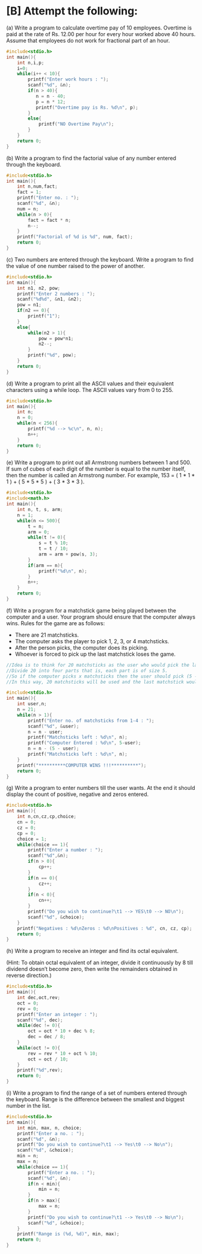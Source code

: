 # [B] Attempt the following:

(a) Write a program to calculate overtime pay of 10 employees. Overtime is paid at the rate of Rs. 12.00 per hour for every hour worked above 40 hours. Assume that employees do not work for fractional part of an hour.

````c
#include<stdio.h>
int main(){
    int n,i,p;
    i=0;
    while(i++ < 10){
        printf("Enter work hours : ");
        scanf("%d", &n);
        if(n > 40){
           n = n - 40;
           p = n * 12;
           printf("Overtime pay is Rs. %d\n", p);
        }
        else{
            printf("NO Overtime Pay\n");
        }
    }
    return 0;
}
````

(b) Write a program to find the factorial value of any number entered through the keyboard.

````c
#include<stdio.h>
int main(){
    int n,num,fact;
    fact = 1;
    printf("Enter no. : ");
    scanf("%d", &n);
    num = n;
    while(n > 0){
        fact = fact * n;
        n--;
    }
    printf("Factorial of %d is %d", num, fact);
    return 0;
}
````

(c) Two numbers are entered through the keyboard. Write a program to find the value of one number raised to the power of another.

````c
#include<stdio.h>
int main(){
    int n1, n2, pow;
    printf("Enter 2 numbers : ");
    scanf("%d%d", &n1, &n2);
    pow = n1;
    if(n2 == 0){
        printf("1");
    }
    else{
        while(n2 > 1){
            pow = pow*n1;
            n2--;
        }
        printf("%d", pow);
    }
    return 0;
}
````

(d) Write a program to print all the ASCII values and their equivalent characters using a while loop. The ASCII values vary from 0 to 255.

````c
#include<stdio.h>
int main(){
    int n;
    n = 0;
    while(n < 256){
        printf("%d --> %c\n", n, n);
        n++;
    }
    return 0;
}
````

(e) Write a program to print out all Armstrong numbers between 1 and 500. If sum of cubes of each digit of the number is equal to the number itself, then the number is called an Armstrong number. For example, 153 = ( 1 * 1 * 1 ) + ( 5 * 5 * 5 ) + ( 3 * 3 * 3 ).

````c
#include<stdio.h>
#include<math.h>
int main(){
    int n, t, s, arm;
    n = 1;
    while(n <= 500){
        t = n;
        arm = 0;
        while(t != 0){
            s = t % 10;
            t = t / 10;
            arm = arm + pow(s, 3);
        }
        if(arm == n){
            printf("%d\n", n);
        }
        n++;
    }
    return 0;
}
````

(f) Write a program for a matchstick game being played between the computer and a user. Your program should ensure that the computer always wins. Rules for the game are as follows:

<ul>
    <li>There are 21 matchsticks.</li>
    <li>The computer asks the player to pick 1, 2, 3, or 4 matchsticks.</li>
    <li>After the person picks, the computer does its picking.</li>
    <li>Whoever is forced to pick up the last matchstick loses the game.</li>
</ul>

````c
//Idea is to think for 20 matchsticks as the user who would pick the last one will lose the game.
//Divide 20 into four parts that is, each part is of size 5.
//So if the computer picks x matchsticks then the user should pick (5 - x) matchsticks and should proceed in the same way.
//In this way, 20 matchsticks will be used and the last matchstick would be picked by the computer.

#include<stdio.h>
int main(){
    int user,n;
    n = 21;
    while(n > 1){
        printf("Enter no. of matchsticks from 1-4 : ");
        scanf("%d", &user);
        n = n - user;
        printf("Matchsticks left : %d\n", n);
        printf("Computer Entered : %d\n", 5-user);
        n = n - (5 - user);
        printf("Matchsticks left : %d\n", n);
    }
    printf("**********COMPUTER WINS !!!**********");
    return 0;
}
````

(g) Write a program to enter numbers till the user wants. At the end it should display the count of positive, negative and zeros entered.

````c
#include<stdio.h>
int main(){
    int n,cn,cz,cp,choice;
    cn = 0;
    cz = 0;
    cp = 0;
    choice = 1;
    while(choice == 1){
        printf("Enter a number : ");
        scanf("%d",&n);
        if(n > 0){
            cp++;
        }
        if(n == 0){
            cz++;
        }
        if(n < 0){
            cn++;
        }
        printf("Do you wish to continue?\t1 --> YES\t0 --> NO\n");
        scanf("%d", &choice);
    }
    printf("Negatives : %d\nZeros : %d\nPositives : %d", cn, cz, cp);
    return 0;
}
````

(h) Write a program to receive an integer and find its octal equivalent.

(Hint: To obtain octal equivalent of an integer, divide it continuously by 8 till dividend doesn’t become zero, then write the remainders obtained in reverse direction.)

````c
#include<stdio.h>
int main(){
    int dec,oct,rev;
    oct = 0;
    rev = 0;
    printf("Enter an integer : ");
    scanf("%d", dec);
    while(dec != 0){
        oct = oct * 10 + dec % 8;
        dec = dec / 8;
    }
    while(oct != 0){
        rev = rev * 10 + oct % 10;
        oct = oct / 10;
    }
    printf("%d",rev);
    return 0;
}
````

(i) Write a program to find the range of a set of numbers entered through the keyboard. Range is the difference between the smallest and biggest number in the list.

````c
#include<stdio.h>
int main(){
    int min, max, n, choice;
    printf("Enter a no. : ");
    scanf("%d", &n);
    printf("Do you wish to continue?\t1 --> Yes\t0 --> No\n");
    scanf("%d", &choice);
    min = n;
    max = n;
    while(choice == 1){
        printf("Enter a no. : ");
        scanf("%d", &n);
        if(n < min){
            min = n;
        }
        if(n > max){
            max = n;
        }
        printf("Do you wish to continue?\t1 --> Yes\t0 --> No\n");
        scanf("%d", &choice);
    }
    printf("Range is (%d, %d)", min, max);
    return 0;
}
````

